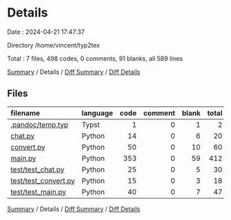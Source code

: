 # Details

Date : 2024-04-21 17:47:37

Directory /home/vincent/typ2tex

Total : 7 files,  498 codes, 0 comments, 91 blanks, all 589 lines

[Summary](results.md) / Details / [Diff Summary](diff.md) / [Diff Details](diff-details.md)

## Files
| filename | language | code | comment | blank | total |
| :--- | :--- | ---: | ---: | ---: | ---: |
| [.pandoc/temp.typ](/.pandoc/temp.typ) | Typst | 1 | 0 | 1 | 2 |
| [chat.py](/chat.py) | Python | 14 | 0 | 6 | 20 |
| [convert.py](/convert.py) | Python | 50 | 0 | 10 | 60 |
| [main.py](/main.py) | Python | 353 | 0 | 59 | 412 |
| [test/test_chat.py](/test/test_chat.py) | Python | 25 | 0 | 5 | 30 |
| [test/test_convert.py](/test/test_convert.py) | Python | 15 | 0 | 3 | 18 |
| [test/test_main.py](/test/test_main.py) | Python | 40 | 0 | 7 | 47 |

[Summary](results.md) / Details / [Diff Summary](diff.md) / [Diff Details](diff-details.md)